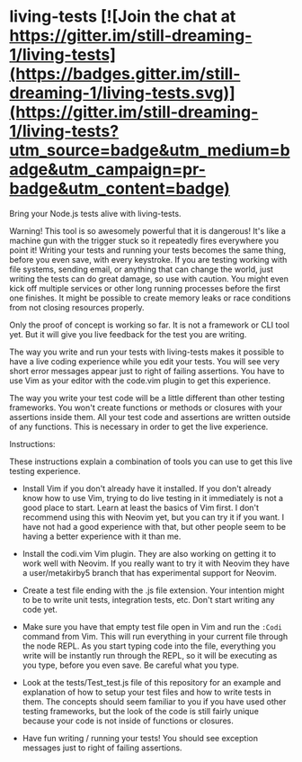 # living-tests [![Join the chat at https://gitter.im/still-dreaming-1/living-tests](https://badges.gitter.im/still-dreaming-1/living-tests.svg)](https://gitter.im/still-dreaming-1/living-tests?utm_source=badge&utm_medium=badge&utm_campaign=pr-badge&utm_content=badge)
Bring your Node.js tests alive with living-tests.

Warning! This tool is so awesomely powerful that it is dangerous! It's like a machine gun with the trigger stuck so it repeatedly fires everywhere you point it! Writing your tests and running your tests becomes the same thing, before you even save, with every keystroke. If you are testing working with file systems, sending email, or anything that can change the world, just writing the tests can do great damage, so use with caution. You might even kick off multiple services or other long running processes before the first one finishes. It might be possible to create memory leaks or race conditions from not closing resources properly.

Only the proof of concept is working so far. It is not a framework or CLI tool yet. But it will give you live feedback for the test you are writing.

The way you write and run your tests with living-tests makes it possible to have a live coding experience while you edit your tests. You will see very short error messages appear just to right of failing assertions. You have to use Vim as your editor with the code.vim plugin to get this experience.

The way you write your test code will be a little different than other testing frameworks. You won't create functions or methods or closures with your assertions inside them. All your test code and assertions are written outside of any functions. This is necessary in order to get the live experience.

Instructions:

These instructions explain a combination of tools you can use to get this live testing experience.

* Install Vim if you don't already have it installed. If you don't already know how to use Vim, trying to do live testing in it immediately is not a good place to start. Learn at least the basics of Vim first. I don't recommend using this with Neovim yet, but you can try it if you want. I have not had a good experience with that, but other people seem to be having a better experience with it than me.

* Install the codi.vim Vim plugin. They are also working on getting it to work well with Neovim. If you really want to try it with Neovim they have a user/metakirby5 branch that has experimental support for Neovim.

* Create a test file ending with the .js file extension. Your intention might to be to write unit tests, integration tests, etc. Don't start writing any code yet.

* Make sure you have that empty test file open in Vim and run the `:Codi` command from Vim. This will run everything in your current file through the node REPL. As you start typing code into the file, everything you write will be instantly run through the REPL, so it will be executing as you type, before you even save. Be careful what you type.

* Look at the tests/Test_test.js file of this repository for an example and explanation of how to setup your test files and how to write tests in them. The concepts should seem familiar to you if you have used other testing frameworks, but the look of the code is still fairly unique because your code is not inside of functions or closures.

* Have fun writing / running your tests! You should see exception messages just to right of failing assertions.
